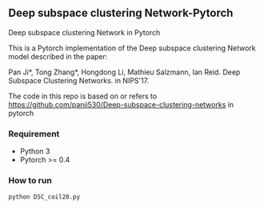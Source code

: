 ## Deep subspace clustering Network-Pytorch

Deep subspace clustering Network in Pytorch

This is a Pytorch implementation of the Deep subspace clustering Network model described in the paper:

Pan Ji*, Tong Zhang*, Hongdong Li, Mathieu Salzmann, Ian Reid. Deep Subspace Clustering Networks. in NIPS'17.

The code in this repo is based on or refers to https://github.com/panji530/Deep-subspace-clustering-networks in pytorch

### Requirement

- Python 3
- Pytorch >= 0.4

### How to run 

```bash
python DSC_coil20.py
```

